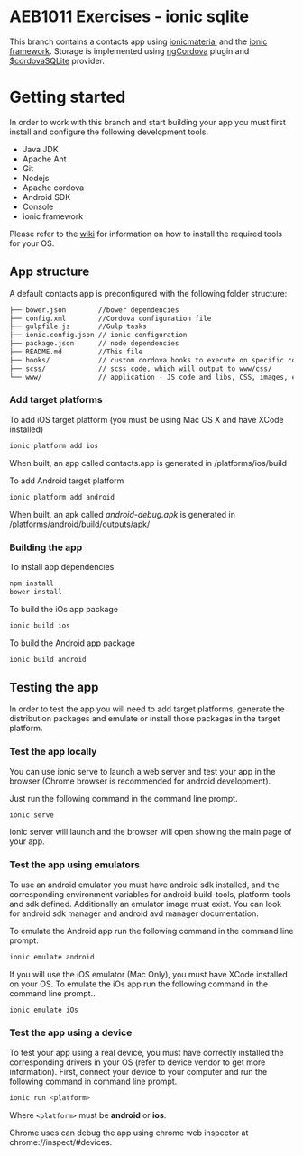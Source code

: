 # AEB1011 Exercises - ionic sqlite
This branch contains a contacts app using [ionicmaterial](http://ionicmaterial.com/) and the [ionic framework](http://ionicframework.com/). Storage is implemented using [ngCordova](http://ngcordova.com/) plugin and [$cordovaSQLite](http://ngcordova.com/docs/plugins/sqlite/) provider.

# Getting started
In order to work with this branch and start building your app you must first install and configure the following development tools.

* Java JDK
* Apache Ant
* Git
* Nodejs
* Apache cordova
* Android SDK
* Console
* ionic framework

Please refer to the [wiki](https://github.com/haxdai/AEB1011Exercises/wiki/Development-Tools) for information on how to install the required tools for your OS.

## App structure
A default contacts app is preconfigured with the following folder structure:

````bash
├── bower.json        //bower dependencies
├── config.xml        //Cordova configuration file
├── gulpfile.js       //Gulp tasks
├── ionic.config.json // ionic configuration
├── package.json      // node dependencies
├── README.md         //This file
├── hooks/            // custom cordova hooks to execute on specific commands
├── scss/             // scss code, which will output to www/css/
└── www/              // application - JS code and libs, CSS, images, etc.
````

### Add target platforms

To add iOS target platform (you must be using Mac OS X and have XCode installed)
````sh
ionic platform add ios
````

When built, an app called contacts.app is generated in /platforms/ios/build

To add Android target platform
````sh
ionic platform add android
````

When built, an apk called _android-debug.apk_ is generated in /platforms/android/build/outputs/apk/

### Building the app

To install app dependencies

````sh
npm install
bower install
````

To build the iOs app package

````sh
ionic build ios
````

To build the Android app package

````sh
ionic build android
````

## Testing the app
In order to test the app you will need to add target platforms, generate the distribution packages and emulate or install those packages in the target platform.

### Test the app locally

You can use ionic serve to launch a web server and test your app in the browser (Chrome browser is recommended for android development).

Just run the following command in the command line prompt.

````sh
ionic serve
````

Ionic server will launch and the browser will open showing the main page of your app.

### Test the app using emulators

To use an android emulator you must have android sdk installed, and the corresponding environment variables for android build-tools, platform-tools and sdk defined. Additionally an emulator image must exist. You can look for android sdk manager and android avd manager documentation.

To emulate the Android app run the following command in the command line prompt.

````sh
ionic emulate android
````

If you will use the iOS emulator (Mac Only), you must have XCode installed on your OS. To emulate the iOs app run the following command in the command line prompt..

````sh
ionic emulate iOs
````

### Test the app using a device

To test your app using a real device, you must have correctly installed the corresponding drivers in your OS (refer to device vendor to get more information). First, connect your device to your computer and run the following command in command line prompt.

````sh
ionic run <platform>
````

Where <code>&lt;platform&gt;</code> must be **android** or **ios**.

Chrome uses can debug the app using chrome web inspector at chrome://inspect/#devices.
